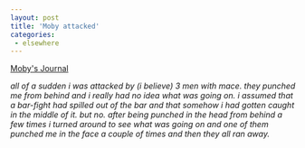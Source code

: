 ```yaml
---
layout: post
title: 'Moby attacked'
categories:
 - elsewhere
---
```


<a href="http://www.moby.com/cms/viewdiary.asp?Diary_ID=1118&ViewType=Current">Moby's Journal</a>



<i>all of a sudden i was attacked by (i believe) 3 men with mace. they punched me from behind and i really had no idea what was going on. i assumed that a bar-fight had spilled out of the bar and that somehow i had gotten caught in the middle of it. but no. after being punched in the head from behind a few times i turned around to see what was going on and one of them punched me in the face a couple of times and then they all ran away.</i>


